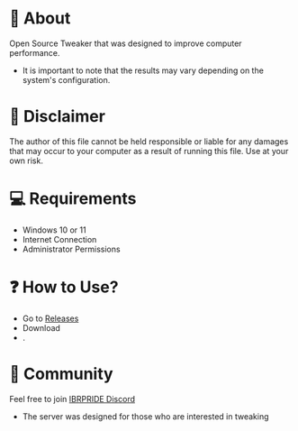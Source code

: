 # 👏 About
Open Source Tweaker that was designed to improve computer performance.
- It is important to note that the results may vary depending on the system's configuration.

# 🚨 Disclaimer
The author of this file cannot be held responsible or liable for any damages that may occur to your computer as a result of running this file. Use at your own risk.

# 💻 Requirements
- Windows 10 or 11
- Internet Connection
- Administrator Permissions

# ❓ How to Use?
- Go to [Releases]()
- Download 
- . 

# 🤝 Community
Feel free to join [IBRPRIDE Discord](https://discord.gg/ibrpride-961025296088301648) 
- The server was designed for those who are interested in tweaking
